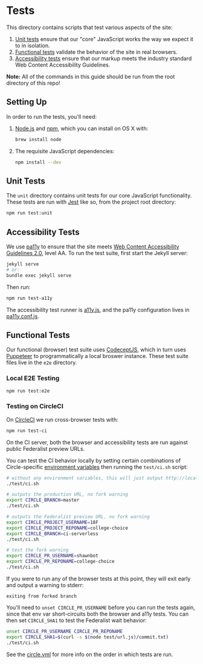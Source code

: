 # Tests
This directory contains scripts that test various aspects of the site:

1. [Unit tests](#unit-tests) ensure that our "core" JavaScript works
   the way we expect it to in isolation.
1. [Functional tests](#functional-tests) validate the behavior of the site in
   real browsers.
1. [Accessibility tests](#accessibility-tests) ensure that our markup meets
   the industry standard Web Content Accessibility Guidelines.

**Note:** All of the commands in this guide should be run from the
root directory of this repo!


## Setting Up

In order to run the tests, you'll need:

1. [Node.js] and [npm], which you can install on OS X with:

    ```sh
    brew install node
    ```

1. The requisite JavaScript dependencies:

    ```sh
    npm install --dev
    ```


## Unit Tests
The `unit` directory contains unit tests for our core JavaScript functionality.
These tests are run with [Jest] like so, from the project root directory:

```sh
npm run test:unit
```


## Accessibility Tests
We use [pa11y] to ensure that the site meets [Web Content Accessibility
Guidelines 2.0][WCAG 2.0], level AA. To run the test suite, first start the
Jekyll server:

```sh
jekyll serve
# or:
bundle exec jekyll serve
```

Then run:

```sh
npm run test-a11y
```

The accessibility test runner is [a11y.js](a11y.js), and the pa11y
configuration lives in [pa11y.conf.js](pa11y.conf.js).


## Functional Tests
Our functional (browser) test suite uses [CodeceptJS], which in turn uses
[Puppeteer] to programmatically a local broswer instance.
These test suite files live in the `e2e` directory.


### Local E2E Testing
```sh
npm run test:e2e
```

### Testing on CircleCI
On [CircleCI] we run cross-browser tests with:

```sh
npm run test-ci
```

On the CI server, both the browser and accessibility tests are run against
public Federalist preview URLs.


You can test the CI behavior locally by setting certain combinations of
Circle-specific [environment
variables](https://circleci.com/docs/environment-variables) then running the
`test/ci.sh` script:

```sh
# without any environment variables, this will just output http://localhost:4000
./test/ci.sh

# outputs the production URL, no fork warning
export CIRCLE_BRANCH=master
./test/ci.sh

# outputs the Federalist preview URL, no fork warning
export CIRCLE_PROJECT_USERNAME=18F
export CIRCLE_PROJECT_REPONAME=college-choice
export CIRCLE_BRANCH=ci-serverless
./test/ci.sh

# test the fork warning
export CIRCLE_PR_USERNAME=shawnbot
export CIRCLE_PR_REPONAME=college-choice
./test/ci.sh
```

If you were to run any of the browser tests at this point, they will exit early
and output a warning to stderr:

```
exiting from forked branch
```

You'll need to `unset CIRCLE_PR_USERNAME` before you can run the tests again,
since that env var short-circuits both the browser and a11y tests. You can then
set `CIRCLE_SHA1` to test the Federalist wait behavior:

```sh
unset CIRCLE_PR_USERNAME CIRCLE_PR_REPONAME
export CIRCLE_SHA1=$(curl -s $(node test/url.js)/commit.txt)
./test/ci.sh
```

See the [circle.yml](circle.yml) for more info on the order in which tests are
run.

[Node.js]: https://nodejs.org/
[npm]: https://www.npmjs.org/
[CircleCI]: https://circleci.com/
[export variables]: https://docs.saucelabs.com/tutorials/js-unit-testing/#exporting-credentials-on-mac-linux
[pa11y]: http://pa11y.org/
[WCAG 2.0]: https://www.w3.org/WAI/WCAG20/quickref/
[Jest]: https://jestjs.io/
[CodeceptJS]: https://codecept.io/
[Puppeteer]: https://github.com/GoogleChrome/puppeteer